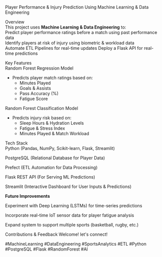 Player Performance & Injury Prediction Using Machine Learning & Data Engineering 

Overview  
This project uses **Machine Learning & Data Engineering** to:  
Predict player performance ratings before a match using past performance data  
Identify players at risk of injury using biometric & workload data  
Automate ETL Pipelines for real-time updates
Deploy a Flask API for real-time predictions 

Key Features  
Random Forest Regression Model
- Predicts player match ratings based on:  
  - Minutes Played
  - Goals & Assists
  - Pass Accuracy (%)
  - Fatigue Score

Random Forest Classification Model
- Predicts injury risk based on:  
  - Sleep Hours & Hydration Levels
  - Fatigue & Stress Index
  - Minutes Played & Match Workload

Tech Stack  
Python (Pandas, NumPy, Scikit-learn, Flask, Streamlit)

PostgreSQL (Relational Database for Player Data)

Prefect (ETL Automation for Data Processing) 

Flask REST API (For Serving ML Predictions)

Streamlit (Interactive Dashboard for User Inputs & Predictions)  


**Future Improvements**

Experiment with Deep Learning (LSTMs) for time-series predictions

Incorporate real-time IoT sensor data for player fatigue analysis

Expand system to support multiple sports (basketball, rugby, etc.)

Contributions & Feedback Welcome!
let's connect! 

#MachineLearning #DataEngineering #SportsAnalytics #ETL #Python #PostgreSQL #Flask #RandomForest #AI
